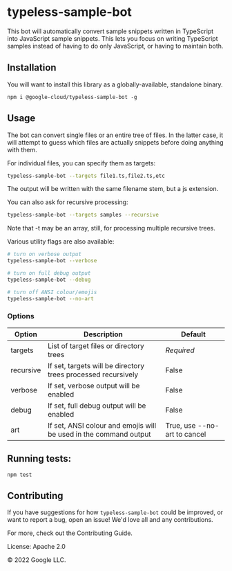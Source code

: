 # typeless-sample-bot

This bot will automatically convert sample snippets written in TypeScript into JavaScript
sample snippets. This lets you focus on writing TypeScript samples instead of having to
do only JavaScript, or having to maintain both.

## Installation

You will want to install this library as a globally-available, standalone binary.

`npm i @google-cloud/typeless-sample-bot -g`

## Usage

The bot can convert single files or an entire tree of files. In the latter case, it
will attempt to guess which files are actually snippets before doing anything with them.

For individual files, you can specify them as targets:

```bash
typeless-sample-bot --targets file1.ts,file2.ts,etc
```

The output will be written with the same filename stem, but a js extension.

You can also ask for recursive processing:

```bash
typeless-sample-bot --targets samples --recursive
```

Note that -t may be an array, still, for processing multiple recursive trees.

Various utility flags are also available:

```bash
# turn on verbose output
typeless-sample-bot --verbose

# turn on full debug output
typeless-sample-bot --debug

# turn off ANSI colour/emojis
typeless-sample-bot --no-art
```

### Options

| Option | Description | Default |
| ------ | ----------- | ------- |
| targets | List of target files or directory trees | *Required* |
| recursive | If set, targets will be directory trees processed recursively | False |
| verbose | If set, verbose output will be enabled | False |
| debug | If set, full debug output will be enabled | False |
| art | If set, ANSI colour and emojis will be used in the command output | True, use --no-art to cancel |

## Running tests:

`npm test`

## Contributing

If you have suggestions for how `typeless-sample-bot` could be improved, or want to report a bug, open an issue! We'd love all and any contributions.

For more, check out the Contributing Guide.

License: Apache 2.0

© 2022 Google LLC.
